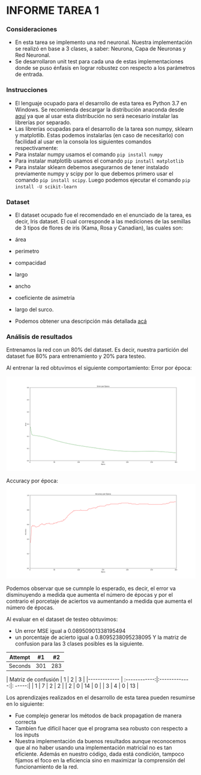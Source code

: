 INFORME TAREA 1
================

### Consideraciones

- En esta tarea se implemento una red neuronal. Nuestra implementación se realizó en base a 3 clases, a saber: Neurona, Capa de Neuronas y Red Neuronal. 
- Se desarrollaron unit test para cada una de estas implementaciones donde se puso énfasis en lograr robustez con respecto a los parámetros de entrada.

### Instrucciones

- El lenguaje ocupado para el desarrollo de esta tarea es Python 3.7 en Windows. 
Se recomienda descargar la distribución anaconda desde [aquí](https://repo.anaconda.com/archive/Anaconda3-2019.07-Windows-x86_64.exe) ya que al usar esta distribución no será necesario instalar las librerías por separado.
- Las librerías ocupadas para el desarrollo de la tarea son numpy, sklearn y matplotlib. Estas podemos instalarlas (en caso de necesitarlo) con facilidad al usar en la consola los siguientes comandos respectivamente:
- Para instalar numpy usamos el comando `pip install numpy`
- Para instalar matplotlib usamos el comando `pip install matplotlib`
- Para instalar sklearn debemos asegurarnos de tener instalado previamente numpy y scipy por lo que debemos primero usar el comando `pip install scipy`. 
Luego podemos ejecutar el comando `pip install -U scikit-learn`


### Dataset

- El dataset ocupado fue el recomendado en el enunciado de la tarea, es decir, Iris dataset. El cual corresponde a las mediciones de las semillas de 3 tipos de flores de iris (Kama, Rosa y Canadian), las cuales son:
- área 
- perimetro  
- compacidad 
- largo
- ancho  
- coeficiente de asimetría 
- largo del surco.

- Podemos obtener una descripción más detallada [acá](https://archive.ics.uci.edu/ml/datasets/seeds)

### Análisis de resultados

Entrenamos la red con un 80% del dataset. Es decir, nuestra partición del dataset fue 80% para entrenamiento y 20% para testeo.

Al entrenar la red obtuvimos el siguiente comportamiento:
Error por época: 

![alt text](https://github.com/pbl0rd/Tareas_CC5114/blob/master/Tarea_1/Images/Error%20por%20epoca.png)

Accuracy por época: 
![alt text](https://github.com/pbl0rd/Tareas_CC5114/blob/master/Tarea_1/Images/Accuracy%20por%20epoca.png)

Podemos observar que se cumnple lo esperado, es decir, el error va disminuyendo a medida que aumenta el número de épocas y por el contrario el porcetaje de aciertos va 
aumentando a medida que aumenta el número de épocas.

Al evaluar en el dataset de testeo obtuvimos:
- Un error MSE igual a 0.08950901338195494
- un porcentaje de acierto igual a 0.8095238095238095
Y la matriz de confusion para las 3 clases posibles es la siguiente.

| Attempt | #1  | #2  |
| :-----: | :-: | :-: |
| Seconds | 301 | 283 |


|      Matriz de confusión         | 1             | 2             | 3      |
|-------------  | :------------:|:-------------:|: -----:|
|         1     | 7             | 2             |   2    |
|         2     |  0            | 14            |   0    |
|         3     |   4           | 0             |    13  |
		 

Los aprendizajes realizados en el desarrollo de esta tarea pueden resumirse en lo siguiente:
- Fue complejo generar los métodos de back propagation de manera correcta
- Tambíen fue difícil hacer que el programa sea robusto con respecto a los inputs
- Nuestra implementación da buenos resultados aunque reconocemos que al no haber usando una implementación matricial no es tan eficiente. Además en nuestro código, dada está condición, tampoco 
fijamos el foco en la eficiencia sino en maximizar la comprensión del funcionamiento de la red.